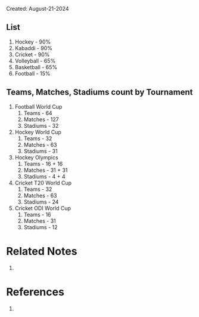 Created: August-21-2024

## List

1. Hockey - 90%
2. Kabaddi - 90%
3. Cricket - 90%
4. Volleyball - 65%
5. Basketball - 65%
6. Football - 15%

## Teams, Matches, Stadiums count by Tournament

1. Football World Cup
	1. Teams - 64
	2. Matches - 127
	3. Stadiums - 32
2. Hockey World Cup
	1. Teams - 32
	2. Matches - 63
	3. Stadiums - 31
3. Hockey Olympics
	1. Teams - 16 + 16
	2. Matches - 31 + 31
	3. Stadiums - 4 + 4
4. Cricket T20 World Cup
	1. Teams - 32
	2. Matches - 63
	3. Stadiums - 24
5. Cricket ODI World Cup
	1. Teams - 16
	2. Matches - 31
	3. Stadiums - 12

# Related Notes

1. 
# References

1. 